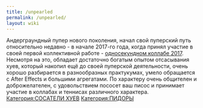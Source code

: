 ```yaml
---
title: /unpearled
permalink: /unpearled/
layout: wiki
---
```


Андерграундный пупер нового поколения, начал свой пуперский путь
относительно недавно - в начале 2017-го года, когда принял участие в
своей первой коллективной работе - [односекундном коллабе
2017](https://www.youtube.com/watch?v=7I9Fx_eOUQA). Несмотря на это,
обладает достаточно богатым опытом отсасывания хуев, который накопил ещё
до своей пуперской деятельности, очень хорошо разбирается в
разнообразных практукумах, умело обращается с After Effects и большими
агрегатами. По характеру очень общителен и доброжелателен, с
удовольствием пососет ваш писос и принимает участие в коллабах и
теннисах различного характера. [Категория:СОСАТЕЛИ
ХУЕВ](Категория:СОСАТЕЛИ_ХУЕВ "wikilink")
[Категория:ПИДОРЫ](Категория:ПИДОРЫ "wikilink")
